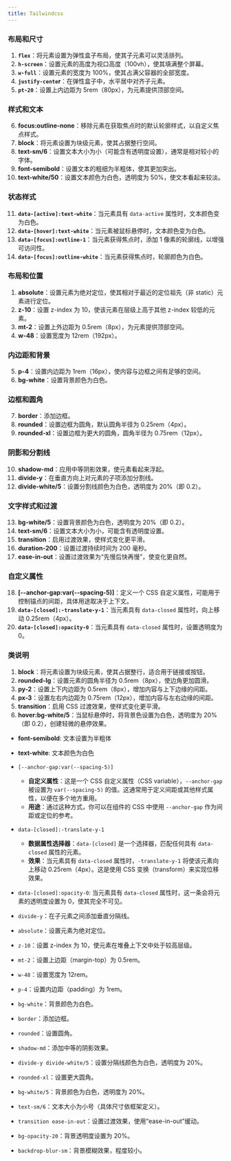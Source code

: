 ```yaml
---
title: Tailwindcss
---
```

### 布局和尺寸

1. **`flex`**：将元素设置为弹性盒子布局，使其子元素可以灵活排列。
2. **`h-screen`**：设置元素的高度为视口高度（100vh），使其填满整个屏幕。
3. **`w-full`**：设置元素的宽度为 100%，使其占满父容器的全部宽度。
4. **`justify-cente`r**：在弹性盒子中，水平居中对齐子元素。
5. **`pt-20`**：设置上内边距为 5rem（80px），为元素提供顶部空间。

### 样式和文本

6. **focus:outline-none**：移除元素在获取焦点时的默认轮廓样式，以自定义焦点样式。
7. **block**：将元素设置为块级元素，使其占据整行空间。
8. **text-sm/6**：设置文本大小为小（可能含有透明度设置），通常是相对较小的字体。
9. **font-semibold**：设置文本的粗细为半粗体，使其更加突出。
10. **text-white/50**：设置文本颜色为白色，透明度为 50%，使文本看起来较淡。

### 状态样式

11. **`data-[active]:text-white`**：当元素具有 `data-active` 属性时，文本颜色变为白色。
12. **`data-[hover]:text-white`**：当元素被鼠标悬停时，文本颜色变为白色。
13. **`data-[focus]:outline-1`**：当元素获得焦点时，添加 1 像素的轮廓线，以增强可访问性。
14. **`data-[focus]:outline-white`**：当元素获得焦点时，轮廓颜色为白色。

### 布局和位置

1. **absolute**：设置元素为绝对定位，使其相对于最近的定位祖先（非 static）元素进行定位。
2. **z-10**：设置 z-index 为 10，使该元素在层级上高于其他 z-index 较低的元素。
3. **mt-2**：设置上外边距为 0.5rem（8px），为元素提供顶部空间。
4. **w-48**：设置宽度为 12rem（192px）。

### 内边距和背景

5. **p-4**：设置内边距为 1rem（16px），使内容与边框之间有足够的空间。
6. **bg-white**：设置背景颜色为白色。

### 边框和圆角

7. **border**：添加边框。
8. **rounded**：设置边框为圆角，默认圆角半径为 0.25rem（4px）。
9. **rounded-xl**：设置边框为更大的圆角，圆角半径为 0.75rem（12px）。

### 阴影和分割线

10. **shadow-md**：应用中等阴影效果，使元素看起来浮起。
11. **divide-y**：在垂直方向上对元素的子项添加分割线。
12. **divide-white/5**：设置分割线颜色为白色，透明度为 20%（即 0.2）。

### 文字样式和过渡

13. **bg-white/5**：设置背景颜色为白色，透明度为 20%（即 0.2）。
14. **text-sm/6**：设置文本大小为小，可能含有透明度设置。
15. **transition**：启用过渡效果，使样式变化更平滑。
16. **duration-200**：设置过渡持续时间为 200 毫秒。
17. **ease-in-out**：设置过渡效果为“先慢后快再慢”，使变化更自然。

### 自定义属性

18. **[--anchor-gap:var(--spacing-5)]**：定义一个 CSS 自定义属性，可能用于控制锚点的间距，具体用途取决于上下文。
19. **`data-[closed]:-translate-y-1`**：当元素具有 `data-closed` 属性时，向上移动 0.25rem（4px）。
20. **`data-[closed]:opacity-0`**：当元素具有 `data-closed` 属性时，设置透明度为 0。


### 类说明

1. **block**：将元素设置为块级元素，使其占据整行，适合用于链接或按钮。
2. **rounded-lg**：设置元素的圆角半径为 0.5rem（8px），使边角更加圆滑。
3. **py-2**：设置上下内边距为 0.5rem（8px），增加内容与上下边缘的间距。
4. **px-3**：设置左右内边距为 0.75rem（12px），增加内容与左右边缘的间距。
5. **transition**：启用 CSS 过渡效果，使样式变化更平滑。
6. **hover:bg-white/5**：当鼠标悬停时，将背景色设置为白色，透明度为 20%（即 0.2），创建轻微的悬停效果。

- **font-semibold**: 文本设置为半粗体
- **text-white**: 文本颜色为白色


- `[--anchor-gap:var(--spacing-5)]`
	- **自定义属性**：这是一个 CSS 自定义属性（CSS variable），`--anchor-gap` 被设置为 `var(--spacing-5)` 的值。这通常用于定义间距或其他样式属性，以便在多个地方重用。
	- **用途**：通过这种方式，你可以在组件的 CSS 中使用 `--anchor-gap` 作为间距或定位的参考。

- `data-[closed]:-translate-y-1`
	- **数据属性选择器**：`data-[closed]` 是一个选择器，匹配任何具有 `data-closed` 属性的元素。
	- **效果**：当元素具有 `data-closed` 属性时，`-translate-y-1` 将使该元素向上移动 0.25rem（4px）。这是使用 CSS 变换（transform）来实现位移效果。

- `data-[closed]:opacity-0`: 当元素具有 `data-closed` 属性时，这一条会将元素的透明度设置为 0，使其完全不可见。
- `divide-y`：在子元素之间添加垂直分隔线。
- `absolute`：设置元素为绝对定位。
- `z-10`：设置 z-index 为 10，使元素在堆叠上下文中处于较高层级。
- `mt-2`：设置上边距（margin-top）为 0.5rem。
- `w-48`：设置宽度为 12rem。
- `p-4`：设置内边距（padding）为 1rem。
- `bg-white`：背景颜色为白色。
- `border`：添加边框。
- `rounded`：设置圆角。
- `shadow-md`：添加中等的阴影效果。
- `divide-y divide-white/5`：设置分隔线颜色为白色，透明度为 20%。
- `rounded-xl`：设置更大圆角。
- `bg-white/5`：背景颜色为白色，透明度为 20%。
- `text-sm/6`：文本大小为小号（具体尺寸依框架定义）。
- `transition ease-in-out`：设置过渡效果，使用“ease-in-out”缓动。
- `bg-opacity-20`：背景透明度设置为 20%。
- `backdrop-blur-sm`：背景模糊效果，程度较小。
